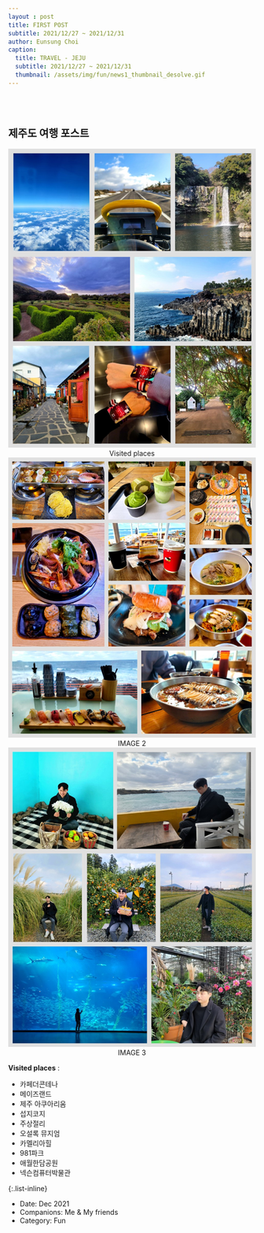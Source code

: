 ```yaml
--- 
layout : post
title: FIRST POST
subtitle: 2021/12/27 ~ 2021/12/31
author: Eunsung Choi
caption:
  title: TRAVEL - JEJU
  subtitle: 2021/12/27 ~ 2021/12/31
  thumbnail: /assets/img/fun/news1_thumbnail_desolve.gif
---
```

<br><br>

## **제주도 여행 포스트** <br>
<img data-action="zoom" class="img-fluid d-block mx-auto" src= "/assets/img/fun/news1_1.jpg" alt='absolute' >
<center> Visited places </center>



<img data-action="zoom" class="img-fluid d-block mx-auto" src="/assets/img/fun/news1_2.jpg" alt='absolute'>
<center> IMAGE 2 </center>



<img data-action="zoom" class="img-fluid d-block mx-auto" src="/assets/img/fun/news1_3.jpg" alt='absolute'>
<center> IMAGE 3 </center>



**Visited places** : <br>
- 카페더콘테나
- 메이즈랜드
- 제주 아쿠아리움
- 섭지코지
- 주상절리
- 오설록 뮤지엄
- 카멜리아힐
- 981파크
- 애월한담공원
- 넥슨컴퓨터박물관


{:.list-inline}
- Date: Dec 2021
- Companions: Me & My friends
- Category: Fun
